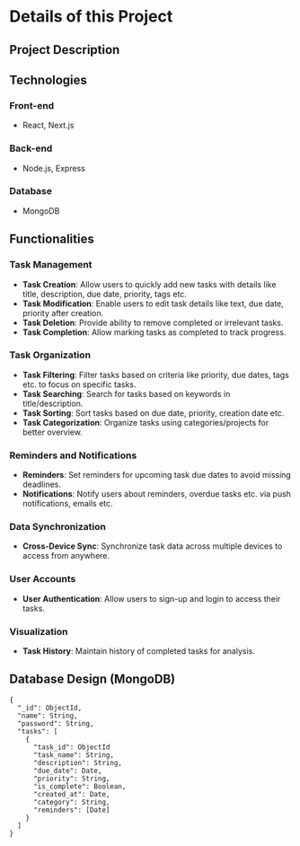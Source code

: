 # Details of this Project

## Project Description


## Technologies
### Front-end
  - React, Next.js
### Back-end
  - Node.js, Express
### Database
  - MongoDB

## Functionalities
### Task Management
  - **Task Creation**: Allow users to quickly add new tasks with details like title, description, due date, priority, tags etc.
  - **Task Modification**: Enable users to edit task details like text, due date, priority after creation.
  - **Task Deletion**: Provide ability to remove completed or irrelevant tasks.
  - **Task Completion**: Allow marking tasks as completed to track progress.

### Task Organization
  - **Task Filtering**: Filter tasks based on criteria like priority, due dates, tags etc. to focus on specific tasks.
  - **Task Searching**: Search for tasks based on keywords in title/description.
  - **Task Sorting**: Sort tasks based on due date, priority, creation date etc.
  - **Task Categorization**: Organize tasks using categories/projects for better overview.

### Reminders and Notifications
  - **Reminders**: Set reminders for upcoming task due dates to avoid missing deadlines.
  - **Notifications**: Notify users about reminders, overdue tasks etc. via push notifications, emails etc.

### Data Synchronization
  - **Cross-Device Sync**: Synchronize task data across multiple devices to access from anywhere.

### User Accounts
  - **User Authentication**: Allow users to sign-up and login to access their tasks.

### Visualization
  - **Task History**: Maintain history of completed tasks for analysis.

## Database Design (MongoDB)
```
{
  "_id": ObjectId,
  "name": String,
  "password": String,
  "tasks": [
    {
      "task_id": ObjectId
      "task_name": String,
      "description": String,
      "due_date": Date,
      "priority": String,
      "is_complete": Boolean,
      "created_at": Date,
      "category": String,
      "reminders": [Date]
    }
  ]
}
```
